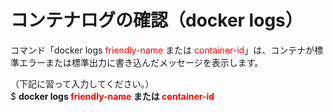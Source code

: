 # コンテナログの確認（docker logs）
コマンド「docker logs <span style="color: red; ">friendly-name</span> または <span style="color: red; ">container-id</span>」は、コンテナが標準エラーまたは標準出力に書き込んだメッセージを表示します。

（下記に習って入力してください。）  
$ **docker logs <span style="color: red; ">friendly-name</span> または <span style="color: red; ">container-id</span>**  
